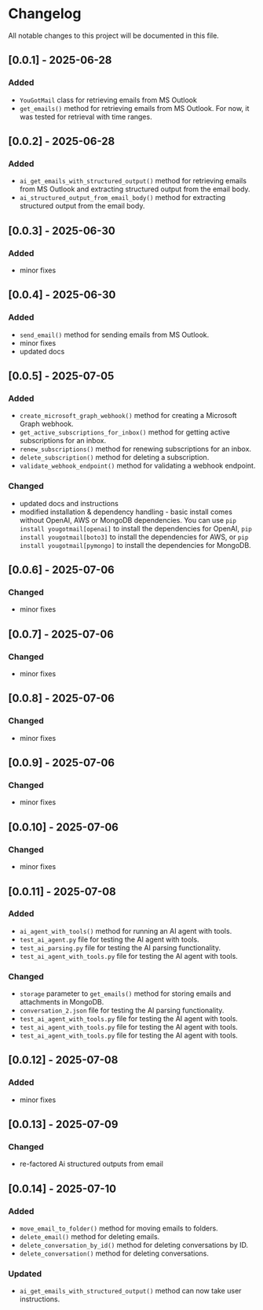 # Changelog

All notable changes to this project will be documented in this file.

## [0.0.1] - 2025-06-28
### Added
- `YouGotMail` class for retrieving emails from MS Outlook
- `get_emails()` method for retrieving emails from MS Outlook. For now, it was tested for retrieval with time ranges.

## [0.0.2] - 2025-06-28
### Added
- `ai_get_emails_with_structured_output()` method for retrieving emails from MS Outlook and extracting structured output from the email body.
- `ai_structured_output_from_email_body()` method for extracting structured output from the email body.

## [0.0.3] - 2025-06-30
### Added
- minor fixes

## [0.0.4] - 2025-06-30
### Added
- `send_email()` method for sending emails from MS Outlook.
- minor fixes
- updated docs

## [0.0.5] - 2025-07-05
### Added
- `create_microsoft_graph_webhook()` method for creating a Microsoft Graph webhook.
- `get_active_subscriptions_for_inbox()` method for getting active subscriptions for an inbox.
- `renew_subscriptions()` method for renewing subscriptions for an inbox.
- `delete_subscription()` method for deleting a subscription.
- `validate_webhook_endpoint()` method for validating a webhook endpoint.
### Changed
- updated docs and instructions
- modified installation & dependency handling - basic install comes without OpenAI, AWS or MongoDB dependencies. You can use `pip install yougotmail[openai]` to install the dependencies for OpenAI, `pip install yougotmail[boto3]` to install the dependencies for AWS, or `pip install yougotmail[pymongo]` to install the dependencies for MongoDB.

## [0.0.6] - 2025-07-06
### Changed
- minor fixes

## [0.0.7] - 2025-07-06
### Changed
- minor fixes

## [0.0.8] - 2025-07-06
### Changed
- minor fixes

## [0.0.9] - 2025-07-06
### Changed
- minor fixes

## [0.0.10] - 2025-07-06
### Changed
- minor fixes

## [0.0.11] - 2025-07-08
### Added
- `ai_agent_with_tools()` method for running an AI agent with tools.
- `test_ai_agent.py` file for testing the AI agent with tools.
- `test_ai_parsing.py` file for testing the AI parsing functionality.
- `test_ai_agent_with_tools.py` file for testing the AI agent with tools.

### Changed
- `storage` parameter to `get_emails()` method for storing emails and attachments in MongoDB.
- `conversation_2.json` file for testing the AI parsing functionality.
- `test_ai_agent_with_tools.py` file for testing the AI agent with tools.
- `test_ai_agent_with_tools.py` file for testing the AI agent with tools.
- `test_ai_agent_with_tools.py` file for testing the AI agent with tools.

## [0.0.12] - 2025-07-08
### Added
- minor fixes

## [0.0.13] - 2025-07-09
### Changed
- re-factored Ai structured outputs from email

## [0.0.14] - 2025-07-10
### Added
- `move_email_to_folder()` method for moving emails to folders.
- `delete_email()` method for deleting emails.
- `delete_conversation_by_id()` method for deleting conversations by ID.
- `delete_conversation()` method for deleting conversations.
### Updated
- `ai_get_emails_with_structured_output()` method can now take user instructions.
